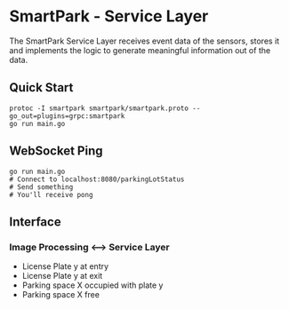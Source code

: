 # SmartPark - Service Layer
The SmartPark Service Layer receives event data of the sensors, stores it and implements the logic to generate
meaningful information out of the data.

## Quick Start
```
protoc -I smartpark smartpark/smartpark.proto --go_out=plugins=grpc:smartpark
go run main.go
```

## WebSocket Ping
```
go run main.go
# Connect to localhost:8080/parkingLotStatus
# Send something
# You'll receive pong
```

## Interface

### Image Processing <--> Service Layer
- License Plate y at entry
- License Plate y at exit
- Parking space X occupied with plate y
- Parking space X free